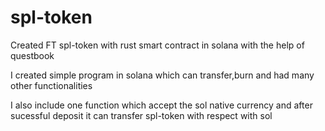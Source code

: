 # spl-token
Created FT spl-token with rust smart contract in solana with the help of questbook

I created simple program in solana which can transfer,burn and had many other functionalities 

I also include one function which accept the sol native currency and after sucessful deposit it
can transfer spl-token with respect with sol
